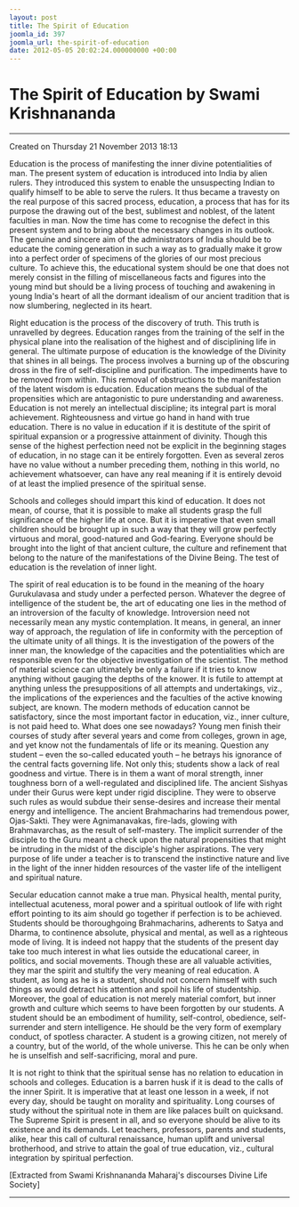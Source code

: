```yaml
---
layout: post
title: The Spirit of Education
joomla_id: 397
joomla_url: the-spirit-of-education
date: 2012-05-05 20:02:24.000000000 +00:00
---
```

  

# The Spirit of Education by Swami Krishnananda

* * *  


Created on Thursday 21 November 2013 18:13

Education is the process of manifesting the inner divine potentialities of man. The present system of education is introduced into India by alien rulers. They introduced this system to enable the unsuspecting Indian to qualify himself to be able to serve the rulers. It thus became a travesty on the real purpose of this sacred process, education, a process that has for its purpose the drawing out of the best, sublimest and noblest, of the latent faculties in man. Now the time has come to recognise the defect in this present system and to bring about the necessary changes in its outlook. The genuine and sincere aim of the administrators of India should be to educate the coming generation in such a way as to gradually make it grow into a perfect order of specimens of the glories of our most precious culture. To achieve this, the educational system should be one that does not merely consist in the filling of miscellaneous facts and figures into the young mind but should be a living process of touching and awakening in young India's heart of all the dormant idealism of our ancient tradition that is now slumbering, neglected in its heart.

Right education is the process of the discovery of truth. This truth is unravelled by degrees. Education ranges from the training of the self in the physical plane into the realisation of the highest and of disciplining life in general. The ultimate purpose of education is the knowledge of the Divinity that shines in all beings. The process involves a burning up of the obscuring dross in the fire of self-discipline and purification. The impediments have to be removed from within. This removal of obstructions to the manifestation of the latent wisdom is education. Education means the subdual of the propensities which are antagonistic to pure understanding and awareness. Education is not merely an intellectual discipline; its integral part is moral achievement. Righteousness and virtue go hand in hand with true education. There is no value in education if it is destitute of the spirit of spiritual expansion or a progressive attainment of divinity. Though this sense of the highest perfection need not be explicit in the beginning stages of education, in no stage can it be entirely forgotten. Even as several zeros have no value without a number preceding them, nothing in this world, no achievement whatsoever, can have any real meaning if it is entirely devoid of at least the implied presence of the spiritual sense.

Schools and colleges should impart this kind of education. It does not mean, of course, that it is possible to make all students grasp the full significance of the higher life at once. But it is imperative that even small children should be brought up in such a way that they will grow perfectly virtuous and moral, good-natured and God-fearing. Everyone should be brought into the light of that ancient culture, the culture and refinement that belong to the nature of the manifestations of the Divine Being. The test of education is the revelation of inner light.

The spirit of real education is to be found in the meaning of the hoary Gurukulavasa and study under a perfected person. Whatever the degree of intelligence of the student be, the art of educating one lies in the method of an introversion of the faculty of knowledge. Introversion need not necessarily mean any mystic contemplation. It means, in general, an inner way of approach, the regulation of life in conformity with the perception of the ultimate unity of all things. It is the investigation of the powers of the inner man, the knowledge of the capacities and the potentialities which are responsible even for the objective investigation of the scientist. The method of material science can ultimately be only a failure if it tries to know anything without gauging the depths of the knower. It is futile to attempt at anything unless the presuppositions of all attempts and undertakings, viz., the implications of the experiences and the faculties of the active knowing subject, are known. The modern methods of education cannot be satisfactory, since the most important factor in education, viz., inner culture, is not paid heed to. What does one see nowadays? Young men finish their courses of study after several years and come from colleges, grown in age, and yet know not the fundamentals of life or its meaning. Question any student – even the so-called educated youth – he betrays his ignorance of the central facts governing life. Not only this; students show a lack of real goodness and virtue. There is in them a want of moral strength, inner toughness born of a well-regulated and disciplined life. The ancient Sishyas under their Gurus were kept under rigid discipline. They were to observe such rules as would subdue their sense-desires and increase their mental energy and intelligence. The ancient Brahmacharins had tremendous power, Ojas-Sakti. They were Agnimanavakas, fire-lads, glowing with Brahmavarchas, as the result of self-mastery. The implicit surrender of the disciple to the Guru meant a check upon the natural propensities that might be intruding in the midst of the disciple's higher aspirations. The very purpose of life under a teacher is to transcend the instinctive nature and live in the light of the inner hidden resources of the vaster life of the intel­ligent and spiritual nature.

Secular education cannot make a true man. Physical health, mental purity, intellectual acuteness, moral power and a spiritual outlook of life with right effort pointing to its aim should go together if perfection is to be achieved. Students should be thoroughgoing Brahmacharins, adherents to Satya and Dharma, to continence absolute, physical and mental, as well as a righteous mode of living. It is indeed not happy that the students of the present day take too much interest in what lies outside the educational career, in politics, and social movements. Though these are all valuable activities, they mar the spirit and stultify the very meaning of real education. A student, as long as he is a student, should not concern himself with such things as would detract his attention and spoil his life of studentship. Moreover, the goal of education is not merely material comfort, but inner growth and culture which seems to have been forgotten by our students. A student should be an embodiment of humility, self-control, obedience, self-surrender and stern intelligence. He should be the very form of exemplary conduct, of spotless character. A student is a growing citizen, not merely of a country, but of the world, of the whole universe. This he can be only when he is unselfish and self-sacrificing, moral and pure.

It is not right to think that the spiritual sense has no relation to education in schools and colleges. Education is a barren husk if it is dead to the calls of the inner Spirit. It is imperative that at least one lesson in a week, if not every day, should be taught on morality and spirituality. Long courses of study without the spiritual note in them are like palaces built on quicksand. The Supreme Spirit is present in all, and so everyone should be alive to its existence and its demands. Let teachers, professors, parents and students, alike, hear this call of cultural renaissance, human uplift and universal brotherhood, and strive to attain the goal of true education, viz., cultural integration by spiritual perfection.

[Extracted from Swami Krishnananda Maharaj's discourses Divine Life Society]

* * *





  
